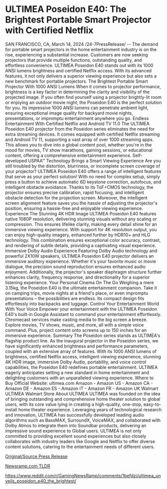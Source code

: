 # ULTIMEA Poseidon E40: The Brightest Portable Smart Projector with Certified Netflix

SAN FRANCISCO, CA, March 14, 2024 /24-7PressRelease/ -- The demand for portable smart projectors in the home entertainment industry is on the rise, experiencing a substantial increase. Customers are now seeking projectors that provide multiple functions, outstanding quality, and effortless convenience. ULTIMEA Poseidon E40 stands out with its 1000 ANSI lumens brightness and certified Netflix access. With its advanced features, it not only delivers a superior viewing experience but also sets a new benchmark for portable projectors.  The Brightest Portable Smart Projector With 1000 ANSI Lumens When it comes to projector performance, brightness is a key factor in determining the clarity and visibility of the projected image. If you often find yourself using a projector brightly-lit room or enjoying an outdoor movie night, the Poseidon E40 is the perfect solution for you. Its impressive 1000 ANSI lumens can penetrate ambient light, ensuring exceptional image quality for backyard movie nights, presentations, or impromptu entertainment anywhere you go.  Endless Entertainment With Certified Netflix and Android TV 11.0 The ULTIMEA Poseidon E40 projector from the Poseidon series eliminates the need for extra streaming devices. It comes equipped with certified Netflix streaming and Android TV 11, supporting a vast array of over 1000 streaming apps. This allows you to dive into a global content pool, whether you're in the mood for movies, TV show marathons, gaming sessions, or educational content, offering a comprehensive entertainment experience.  Self-developed USPAA™ Technology Brings a Smart Viewing Experience Are you still troubled by the distortion, blurriness, or incomplete screen coverage of your projector? ULTIMEA Poseidon E40 offers a range of intelligent features that serve as your perfect solution! With no need for complex setup, simply press a button to achieve automatic 6D keystone correction, autofocus, and intelligent obstacle avoidance. Thanks to its ToF+CMOS technology, the projector ensures precise calibration, rapid focusing, and intelligent obstacle detection for the projection screen. Moreover, the intelligent screen alignment feature saves you the hassle of adjusting the projector's position, ensuring a hassle-free and enjoyable viewing experience.  Experience The Stunning 4K HDR Image ULTIMEA Poseidon E40 features native 1080P resolution, delivering stunning visuals without any scaling or compression. This ensures lifelike clarity, making every detail shine for an immersive viewing experience. With support for 4K resolution output, you can enjoy high-quality imagery, enhanced further by HDR10+ and HLG technology. This combination ensures exceptional color accuracy, contrast, and rendering of subtle details, providing a captivating visual experience.  Immersive Dolby Audio Experience Featuring Dolby Audio technology and powerful 2X10W speakers, ULTIMEA Poseidon E40 projector delivers an immersive auditory experience. Whether it's your favorite music or movie dialogue, the precision sound reproduction ensures enhanced audio enjoyment. Additionally, the projector's speaker diaphragm structure further enhances clarity, frequency response, and directionality for a superior listening experience.  Your Personal Cinema On The Go Weighing a mere 3.15kg, the Poseidon E40 is the ultimate entertainment companion. Take it on camping trips, movie nights at a friend's place, or even impromptu presentations – the possibilities are endless. Its compact design fits effortlessly into backpacks and luggage.  Control Your Entertainment World With Your Voice Empower your entertainment with the ULTIMEA Poseidon E40's built-in Google Assistant to command your entertainment effortlessly. Chromecast services make casting media to the big screen a breeze. Explore movies, TV shows, music, and more, all with a simple voice command. Plus, project content onto screens up to 150 inches for an immersive experience.  Summary The Poseidon series stands as ULTIMEA's flagship product line. As the inaugural projector in the Poseidon series, we have significantly enhanced brightness and performance parameters, coupled with an extensive array of features. With its 1000 ANSI lumens of brightness, certified Netflix access, intelligent viewing experience, stunning 4K HDR image, immersive Dolby Audio, portability, and voice control capabilities, the Poseidon E40 redefines portable entertainment. ULTIMEA eagerly anticipates setting a new standard in home entertainment and delighting customers with an unparalleled viewing experience.  Where to Buy Official Website: ultimea.com  Amazon - Amazon US - Amazon CA - Amazon DE - Amazon ES - Amazon IT - Amazon FR - Amazon UK  Walmart ULTIMEA Walmart Store  About ULTIMEA ULTIMEA was founded on the idea of bringing outstanding and comprehensive home theater solution to global users, with its core value lying in creating a high-quality, one-stop, easy-to-install home theater experience. Leveraging years of technological research and innovation, ULTIMEA has successfully developed leading audio algorithms such as BassMAX, SurroundX, VoiceMAX, and collaborated with Dolby Atmos to integrate them into Soundbar products, delivering an impressive sound experience to Global users. ULTIMEA is not only committed to providing excellent sound experiences but also closely collaborates with industry leaders like Google and Netflix to offer diverse content solutions, catering to the entertainment needs of different users. 

[Original/Source Press Release](https://www.24-7pressrelease.com/press-release/509227/ultimea-poseidon-e40-the-brightest-portable-smart-projector-with-certified-netflix)
                    

[Newsramp.com TLDR](None) 

https://www.reddit.com/r/GamingNewsRamp/comments/1befdzi/ultimea_unveils_poseidon_e40_the_brightest/